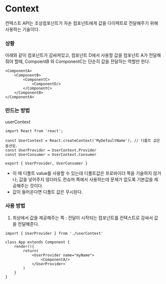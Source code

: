 # Context

컨텍스트 API는 조상컴포넌트가 자손 컴포넌트에게 값을 다이렉트로 전달해주기 위해 사용하는 기술이다. 



### 상황

아래와 같이 컴포넌트가 감싸져있고, 컴포넌트 D에서 사용할 값을  컴포넌트 A가 전달해줘야 할때, CompoentB 와 ComponentC는 단순히 값을 전달하는 역할만 한다. 

```react
<ComponentA>
    <ComponentB>
        <ComponentC>
            <ComponentD/>
        </ComponentC>
    </ComponentB>
</ComponentA>
```



### 만드는 방법

userContext

```react
import React from 'react';

const UserContext = React.createContext('MyDefaultName'); // 디폴트 값은 옵션임.
const UserProvider = UserContext.Provider
const UserConsumer = UserContext.Consumer

export { UserProvider, UserConsumer }
```

- 이 때 디폴트 value를 사용할 수 있는데 디폴트값은 프로바이더 쪽을 기술하지 않거나, 값을 넣어주지 않더라도 컨슈머 쪽에서 사용하는데 문제가 없도록 기본값을 제공해주는 것이다. 
- 값이 들어온다면 디폴트 값은 무시된다. 





### 사용 방법

1. 최상에서 값을 제공해주는 쪽 : 전달이 시작되는 컴포넌트를 컨텍스트로 감싸서 값을 전달해준다. 

```react
import { UserProvider } from './userContext'

class App extends Component {
    render(){
        return(
 			<UserProvider name="myName">
    			<ComponentA/>
			</UserProvider>           
        )
    }
}
```



